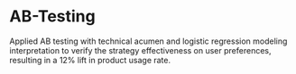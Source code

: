 # AB-Testing
Applied AB testing with technical acumen and logistic regression modeling interpretation to verify the strategy effectiveness on user preferences, resulting in a 12% lift in product usage rate.
